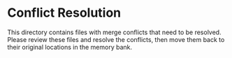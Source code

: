 # Conflict Resolution

This directory contains files with merge conflicts that need to be resolved. Please review these files and resolve the conflicts, then move them back to their original locations in the memory bank.
